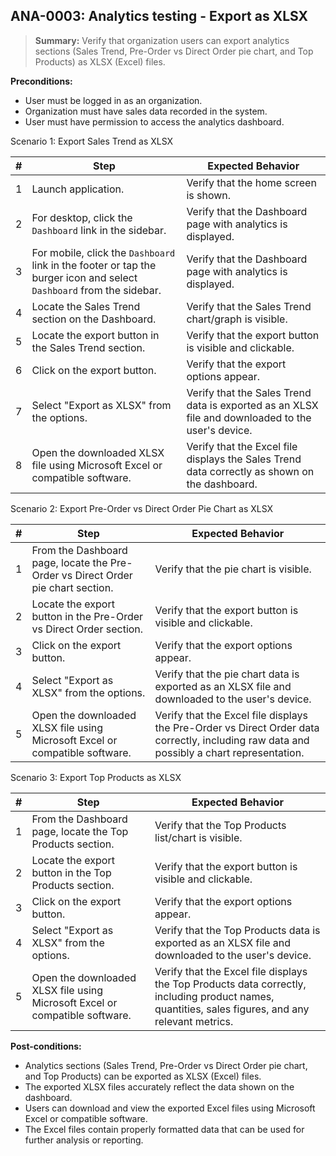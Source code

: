 ## **ANA-0003:** Analytics testing - Export as XLSX

> **Summary:** Verify that organization users can export analytics sections (Sales Trend, Pre-Order vs Direct Order pie chart, and Top Products) as XLSX (Excel) files.

**Preconditions:**

- User must be logged in as an organization.
- Organization must have sales data recorded in the system.
- User must have permission to access the analytics dashboard.

Scenario 1: Export Sales Trend as XLSX

| #   | Step                                                                                                                 | Expected Behavior                                                                                 |
| --- | -------------------------------------------------------------------------------------------------------------------- | ------------------------------------------------------------------------------------------------- |
| 1   | Launch application.                                                                                                  | Verify that the home screen is shown.                                                             |
| 2   | For desktop, click the `Dashboard` link in the sidebar.                                                              | Verify that the Dashboard page with analytics is displayed.                                       |
| 3   | For mobile, click the `Dashboard` link in the footer or tap the burger icon and select `Dashboard` from the sidebar. | Verify that the Dashboard page with analytics is displayed.                                       |
| 4   | Locate the Sales Trend section on the Dashboard.                                                                     | Verify that the Sales Trend chart/graph is visible.                                               |
| 5   | Locate the export button in the Sales Trend section.                                                                 | Verify that the export button is visible and clickable.                                           |
| 6   | Click on the export button.                                                                                          | Verify that the export options appear.                                                            |
| 7   | Select "Export as XLSX" from the options.                                                                            | Verify that the Sales Trend data is exported as an XLSX file and downloaded to the user's device. |
| 8   | Open the downloaded XLSX file using Microsoft Excel or compatible software.                                          | Verify that the Excel file displays the Sales Trend data correctly as shown on the dashboard.     |

Scenario 2: Export Pre-Order vs Direct Order Pie Chart as XLSX

| #   | Step                                                                             | Expected Behavior                                                                                                                         |
| --- | -------------------------------------------------------------------------------- | ----------------------------------------------------------------------------------------------------------------------------------------- |
| 1   | From the Dashboard page, locate the Pre-Order vs Direct Order pie chart section. | Verify that the pie chart is visible.                                                                                                     |
| 2   | Locate the export button in the Pre-Order vs Direct Order section.               | Verify that the export button is visible and clickable.                                                                                   |
| 3   | Click on the export button.                                                      | Verify that the export options appear.                                                                                                    |
| 4   | Select "Export as XLSX" from the options.                                        | Verify that the pie chart data is exported as an XLSX file and downloaded to the user's device.                                           |
| 5   | Open the downloaded XLSX file using Microsoft Excel or compatible software.      | Verify that the Excel file displays the Pre-Order vs Direct Order data correctly, including raw data and possibly a chart representation. |

Scenario 3: Export Top Products as XLSX

| #   | Step                                                                        | Expected Behavior                                                                                                                                  |
| --- | --------------------------------------------------------------------------- | -------------------------------------------------------------------------------------------------------------------------------------------------- |
| 1   | From the Dashboard page, locate the Top Products section.                   | Verify that the Top Products list/chart is visible.                                                                                                |
| 2   | Locate the export button in the Top Products section.                       | Verify that the export button is visible and clickable.                                                                                            |
| 3   | Click on the export button.                                                 | Verify that the export options appear.                                                                                                             |
| 4   | Select "Export as XLSX" from the options.                                   | Verify that the Top Products data is exported as an XLSX file and downloaded to the user's device.                                                 |
| 5   | Open the downloaded XLSX file using Microsoft Excel or compatible software. | Verify that the Excel file displays the Top Products data correctly, including product names, quantities, sales figures, and any relevant metrics. |

**Post-conditions:**

- Analytics sections (Sales Trend, Pre-Order vs Direct Order pie chart, and Top Products) can be exported as XLSX (Excel) files.
- The exported XLSX files accurately reflect the data shown on the dashboard.
- Users can download and view the exported Excel files using Microsoft Excel or compatible software.
- The Excel files contain properly formatted data that can be used for further analysis or reporting.
